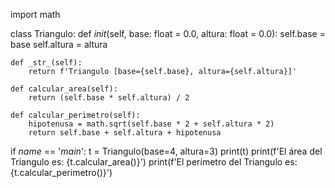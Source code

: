 import math

class Triangulo:
    def _init_(self, base: float = 0.0, altura: float = 0.0):
        self.base = base
        self.altura = altura

    def _str_(self):
        return f'Triangulo [base={self.base}, altura={self.altura}]'

    def calcular_area(self):
        return (self.base * self.altura) / 2

    def calcular_perimetro(self):
        hipotenusa = math.sqrt(self.base * 2 + self.altura * 2)
        return self.base + self.altura + hipotenusa

if _name_ == '_main_':
    t = Triangulo(base=4, altura=3)
    print(t)
    print(f'El área del Triangulo es: {t.calcular_area()}')
    print(f'El perímetro del Triangulo es: {t.calcular_perimetro()}')
